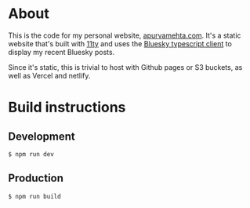 # About
This is the code for my personal website, [apurvamehta.com](https://apurvamehta.com). It's a static website that's built with [11ty](11ty.dev) and uses the [Bluesky typescript client](https://docs.bsky.app/docs/starter-templates/clients) to display my recent Bluesky posts.

Since it's static, this is trivial to host with Github pages or S3 buckets, as well as Vercel and netlify.

# Build instructions

## Development

```shell
$ npm run dev
```

## Production

```shell
$ npm run build
```
